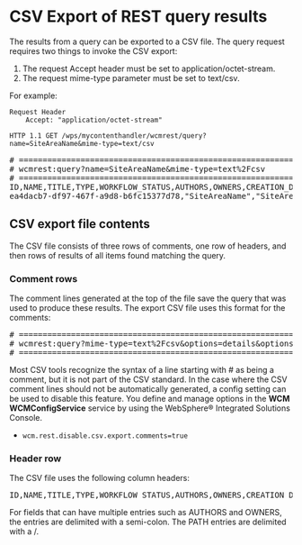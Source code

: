 # CSV Export of REST query results

The results from a query can be exported to a CSV file. The query request requires two things to invoke the CSV export:

1. The request Accept header must be set to application/octet-stream.
2. The request mime-type parameter must be set to text/csv.

For example:

```
Request Header
    Accept: "application/octet-stream"

HTTP 1.1 GET /wps/mycontenthandler/wcmrest/query?name=SiteAreaName&mime-type=text/csv
```

<pre>
# ============================================================
# wcmrest:query?name=SiteAreaName&mime-type=text%2Fcsv
# ============================================================
ID,NAME,TITLE,TYPE,WORKFLOW_STATUS,AUTHORS,OWNERS,CREATION_DATE,CREATOR,LAST_MODIFIED_DATE,LAST_MODIFIER,LANGUAGE,PATH,PUBLISH_DATE,EXPIRATION_DATE,GENERAL_DATE_ONE,GENERAL_DATE_TWO
ea4dacb7-df97-467f-a9d8-b6fc15377d78,"SiteAreaName","SiteAreaTitle",Site Area,DRAFT,"uid=wpsadmin,o=defaultWIMFileBasedRealm;uid=admin2,o=defaultWIMFileBasedRealm",,"Tue, 23 May 2023 20:47:07.279Z","uid=wpsadmin,o=defaultWIMFileBasedRealm","Thu, 01 Jun 2023 14:11:10.689Z","uid=wpsadmin,o=defaultWIMFileBasedRealm","en","TestLibrary4831061","Mon, 22 May 2023 14:05:03.000Z","Wed, 09 Jun 2088 00:00:00.000Z","Thu, 04 Jul 1776 04:00:00.000Z","Wed, 31 May 2023 17:00:00.000Z"
</pre>


## CSV export file contents

The CSV file consists of three rows of comments, one row of headers, and then rows of results of all items found matching the query.

### Comment rows

The comment lines generated at the top of the file save the query that was used to produce these results. The export CSV file uses this format for the comments:

<pre>
# ============================================================
# wcmrest:query?mime-type=text%2Fcsv&options=details&options=item-path&options=workflow&owner=user1&sort=title_ascending%2Cmodified_descending
# ============================================================
</pre>

Most CSV tools recognize the syntax of a line starting with # as being a comment, but it is not part of the CSV standard. In the case where the CSV comment lines should not be automatically generated, a config setting can be used to disable this feature. You define and manage options in the **WCM WCMConfigService** service by using the WebSphere® Integrated Solutions Console.

-   `wcm.rest.disable.csv.export.comments=true`

### Header row

The CSV file uses the following column headers:

<pre>
ID,NAME,TITLE,TYPE,WORKFLOW_STATUS,AUTHORS,OWNERS,CREATION_DATE,CREATOR,LAST_MODIFIED_DATE,LAST_MODIFIER,LANGUAGE,PATH,PUBLISH_DATE,EXPIRATION_DATE,GENERAL_DATE_ONE,GENERAL_DATE_TWO
</pre>

For fields that can have multiple entries such as AUTHORS and OWNERS, the entries are delimited with a semi-colon.
The PATH entries are delimited with a /. 
